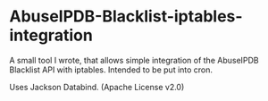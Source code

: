 # AbuseIPDB-Blacklist-iptables-integration
A small tool I wrote, that allows simple integration of the AbuseIPDB Blacklist API with iptables. Intended to be put into cron.

Uses Jackson Databind. (Apache License v2.0)
